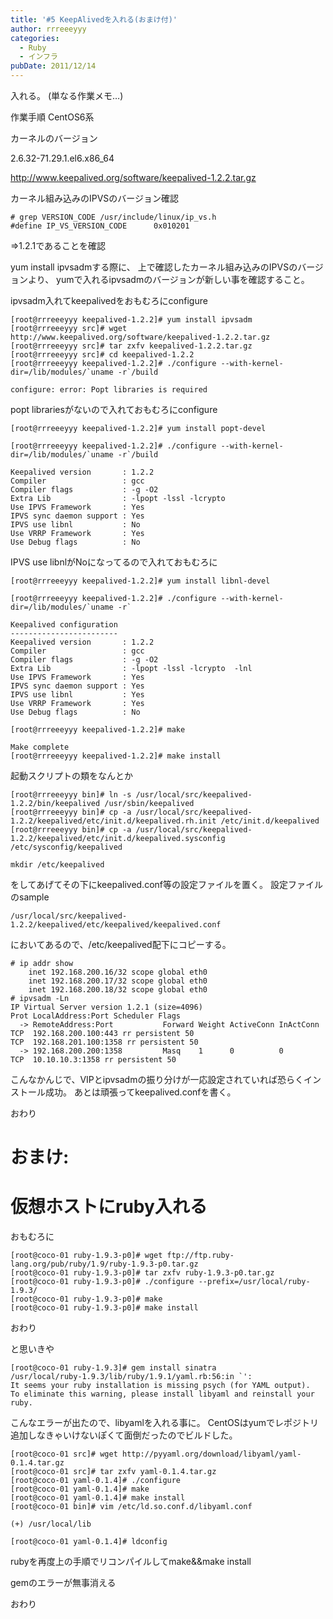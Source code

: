 ```yaml
---
title: '#5 KeepAlivedを入れる(おまけ付)'
author: rrreeeyyy
categories:
  - Ruby
  - インフラ
pubDate: 2011/12/14
---
```

入れる。
(単なる作業メモ…)

作業手順
CentOS6系

カーネルのバージョン

2.6.32-71.29.1.el6.x86_64

http://www.keepalived.org/software/keepalived-1.2.2.tar.gz

<!--more-->

カーネル組み込みのIPVSのバージョン確認

```
# grep VERSION_CODE /usr/include/linux/ip_vs.h
#define IP_VS_VERSION_CODE      0x010201

```

=>1.2.1であることを確認

yum install ipvsadmする際に、
上で確認したカーネル組み込みのIPVSのバージョンより、
yumで入れるipvsadmのバージョンが新しい事を確認すること。

ipvsadm入れてkeepalivedをおもむろにconfigure

```
[root@rrreeeyyy keepalived-1.2.2]# yum install ipvsadm
[root@rrreeeyyy src]# wget http://www.keepalived.org/software/keepalived-1.2.2.tar.gz
[root@rrreeeyyy src]# tar zxfv keepalived-1.2.2.tar.gz
[root@rrreeeyyy src]# cd keepalived-1.2.2
[root@rrreeeyyy keepalived-1.2.2]# ./configure --with-kernel-dir=/lib/modules/`uname -r`/build

configure: error: Popt libraries is required
```

popt librariesがないので入れておもむろにconfigure

```
[root@rrreeeyyy keepalived-1.2.2]# yum install popt-devel

[root@rrreeeyyy keepalived-1.2.2]# ./configure --with-kernel-dir=/lib/modules/`uname -r`/build

Keepalived version       : 1.2.2
Compiler                 : gcc
Compiler flags           : -g -O2
Extra Lib                : -lpopt -lssl -lcrypto
Use IPVS Framework       : Yes
IPVS sync daemon support : Yes
IPVS use libnl           : No
Use VRRP Framework       : Yes
Use Debug flags          : No
```

IPVS use libnlがNoになってるので入れておもむろに

```
[root@rrreeeyyy keepalived-1.2.2]# yum install libnl-devel

[root@rrreeeyyy keepalived-1.2.2]# ./configure --with-kernel-dir=/lib/modules/`uname -r`

Keepalived configuration
------------------------
Keepalived version       : 1.2.2
Compiler                 : gcc
Compiler flags           : -g -O2
Extra Lib                : -lpopt -lssl -lcrypto  -lnl
Use IPVS Framework       : Yes
IPVS sync daemon support : Yes
IPVS use libnl           : Yes
Use VRRP Framework       : Yes
Use Debug flags          : No

[root@rrreeeyyy keepalived-1.2.2]# make

Make complete
[root@rrreeeyyy keepalived-1.2.2]# make install

```

起動スクリプトの類をなんとか

```
[root@rrreeeyyy bin]# ln -s /usr/local/src/keepalived-1.2.2/bin/keepalived /usr/sbin/keepalived
[root@rrreeeyyy bin]# cp -a /usr/local/src/keepalived-1.2.2/keepalived/etc/init.d/keepalived.rh.init /etc/init.d/keepalived
[root@rrreeeyyy bin]# cp -a /usr/local/src/keepalived-1.2.2/keepalived/etc/init.d/keepalived.sysconfig /etc/sysconfig/keepalived

```

```
mkdir /etc/keepalived

```

をしてあげてその下にkeepalived.conf等の設定ファイルを置く。
設定ファイルのsample

```
/usr/local/src/keepalived-1.2.2/keepalived/etc/keepalived/keepalived.conf

```

においてあるので、/etc/keepalived配下にコピーする。

```
# ip addr show
    inet 192.168.200.16/32 scope global eth0
    inet 192.168.200.17/32 scope global eth0
    inet 192.168.200.18/32 scope global eth0
# ipvsadm -Ln
IP Virtual Server version 1.2.1 (size=4096)
Prot LocalAddress:Port Scheduler Flags
  -> RemoteAddress:Port           Forward Weight ActiveConn InActConn
TCP  192.168.200.100:443 rr persistent 50
TCP  192.168.201.100:1358 rr persistent 50
  -> 192.168.200.200:1358         Masq    1      0          0
TCP  10.10.10.3:1358 rr persistent 50

```

こんなかんじで、VIPとipvsadmの振り分けが一応設定されていれば恐らくインストール成功。
あとは頑張ってkeepalived.confを書く。

おわり

# おまけ:

# 仮想ホストにruby入れる

おもむろに

```
[root@coco-01 ruby-1.9.3-p0]# wget ftp://ftp.ruby-lang.org/pub/ruby/1.9/ruby-1.9.3-p0.tar.gz
[root@coco-01 ruby-1.9.3-p0]# tar zxfv ruby-1.9.3-p0.tar.gz
[root@coco-01 ruby-1.9.3-p0]# ./configure --prefix=/usr/local/ruby-1.9.3/
[root@coco-01 ruby-1.9.3-p0]# make
[root@coco-01 ruby-1.9.3-p0]# make install
```

おわり

と思いきや

```
[root@coco-01 ruby-1.9.3]# gem install sinatra
/usr/local/ruby-1.9.3/lib/ruby/1.9.1/yaml.rb:56:in `':
It seems your ruby installation is missing psych (for YAML output).
To eliminate this warning, please install libyaml and reinstall your ruby.
```

こんなエラーが出たので、libyamlを入れる事に。
CentOSはyumでレポジトリ追加しなきゃいけないぽくて面倒だったのでビルドした。

```
[root@coco-01 src]# wget http://pyyaml.org/download/libyaml/yaml-0.1.4.tar.gz
[root@coco-01 src]# tar zxfv yaml-0.1.4.tar.gz
[root@coco-01 yaml-0.1.4]# ./configure
[root@coco-01 yaml-0.1.4]# make
[root@coco-01 yaml-0.1.4]# make install
[root@coco-01 bin]# vim /etc/ld.so.conf.d/libyaml.conf

(+) /usr/local/lib

[root@coco-01 yaml-0.1.4]# ldconfig
```

rubyを再度上の手順でリコンパイルしてmake&&make install

gemのエラーが無事消える

おわり
